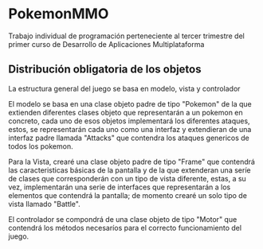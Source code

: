 # PokemonMMO
Trabajo individual de programación perteneciente al tercer trimestre del primer curso de Desarrollo de Aplicaciones Multiplataforma

## Distribución obligatoria de los objetos
La estructura general del juego se basa en modelo, vista y controlador

El modelo se basa en una clase objeto padre de tipo "Pokemon" de la que extienden diferentes clases objeto que representarán a un pokemon en concreto, cada uno de esos objetos implementará los diferentes ataques, estos, se representarán cada uno como una interfaz y extendieran de una interfaz padre llamada "Attacks" que contendra los ataques genericos de todos los pokemon.
	
Para la Vista, crearé una clase objeto padre de tipo "Frame" que contendrá las caracteristicas básicas de la pantalla y de la que extenderan una seríe de clases que corresponderán con un tipo de vista diferente, estas, a su vez, implementarán una serie de interfaces que representarán a los elementos que contendrá la pantalla; de momento crearé un solo tipo de vista llamado "Battle".

El controlador se compondrá de una clase objeto de tipo "Motor" que contendrá los métodos necesaríos para el correcto funcionamiento del juego.